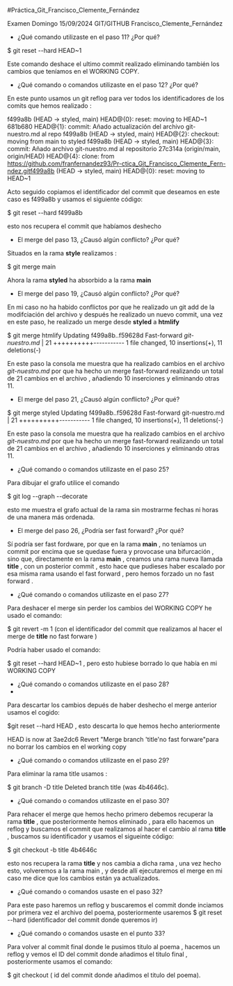 #Práctica_Git_Francisco_Clemente_Fernández

Examen Domingo 15/09/2024 GIT/GITHUB Francisco_Clemente_Fernández

- ¿Qué comando utilizaste en el paso 11? ¿Por qué?
 
$ git reset --hard HEAD~1 

Este comando deshace el ultimo commit realizado eliminando también los cambios que teníamos en el WORKING COPY.

- ¿Qué comando o comandos utilizaste en el paso 12? ¿Por qué?
  
En este punto usamos un  git reflog
para ver todos los identificadores de los comits que hemos realizado :

f499a8b (HEAD -> styled, main) HEAD@{0}: reset: moving to HEAD~1
681b680 HEAD@{1}: commit: Añado actualización del archivo git-nuestro.md al repo
f499a8b (HEAD -> styled, main) HEAD@{2}: checkout: moving from main to styled
f499a8b (HEAD -> styled, main) HEAD@{3}: commit: Añado archivo git-nuestro.md al repositorio
27c314a (origin/main, origin/HEAD) HEAD@{4}: clone: from https://github.com/franfernandez93/Pr-ctica_Git_Francisco_Clemente_Fern-ndez.gitf499a8b (HEAD -> styled, main) HEAD@{0}: reset: moving to HEAD~1

Acto seguido copiamos el identificador del commit que deseamos en este caso es  f499a8b y usamos el siguiente código:

$ git reset --hard f499a8b

esto nos recupera el commit que habíamos deshecho

- El merge del paso 13, ¿Causó algún conflicto? ¿Por qué?
  
Situados en la rama **style** realizamos :

$ git merge main

Ahora la rama **styled** ha absorbido a la rama **main** 
 

- El merge del paso 19, ¿Causó algún conflicto? ¿Por qué?

En mi caso no ha habido conflictos por que he realizado un git add de la modifciación del archivo y después he realizado un nuevo commit, una vez en este paso, he realizado un merge desde **styled** a **htmlify**

$ git merge htmlify
Updating f499a8b..f59628d
Fast-forward
*git-nuestro.md* | 21 ++++++++++-----------
 1 file changed, 10 insertions(+), 11 deletions(-)

En este paso la consola me muestra que ha realizado cambios en el archivo *git-nuestro.md* por que ha hecho un merge fast-forward realizando un total de 21 cambios en el archivo , añadiendo 10 inserciones y eliminando otras 11.


- El merge del paso 21, ¿Causó algún conflicto? ¿Por qué?
  
$ git merge styled
Updating f499a8b..f59628d
Fast-forward
git-nuestro.md | 21 ++++++++++-----------
1 file changed, 10 insertions(+), 11 deletions(-)

En este paso la consola me muestra que ha realizado cambios en el archivo *git-nuestro.md* por que ha hecho un merge fast-forward realizando un total de 21 cambios en el archivo , añadiendo 10 inserciones y eliminando otras 11.

- ¿Qué comando o comandos utilizaste en el paso 25?

Para dibujar el grafo utilice el comando

$ git log --graph --decorate 

esto me muestra el grafo actual de la rama sin mostrarme fechas ni horas de una manera más ordenada. 
 
- El merge del paso 26, ¿Podría ser fast forward? ¿Por qué?

Sí podría ser fast fordware, por que en la rama **main** , no teníamos un commit por encima que se quedase fuera y provocase una bifurcación , sino que, directamente en la rama **main** , creamos una rama nueva llamada **title** , con un posterior commit , esto hace que pudieses haber escalado por esa misma rama usando el fast forward , pero hemos forzado un no fast forward .
 
- ¿Qué comando o comandos utilizaste en el paso 27?

Para deshacer el merge sin perder los cambios del WORKING COPY he usado el comando:

$ git revert -m 1 (con el identificador del commit que realizamos al hacer el merge de **title** no fast forware ) 

Podría haber usado el comando: 

$ git reset --hard HEAD~1 , pero esto hubiese borrado lo que había en mi WORKING COPY

- ¿Qué comando o comandos utilizaste en el paso 28?
- 
Para descartar los cambios depués de haber  deshecho el merge anterior usamos el cogido:

$git reset --hard HEAD , esto descarta lo que hemos hecho anteriormente 

HEAD is now at 3ae2dc6 Revert "Merge branch 'title'no fast forware"para no borrar los cambios en el working copy

- ¿Qué comando o comandos utilizaste en el paso 29?
  
Para eliminar la rama title usamos :

$ git branch -D title
Deleted branch title (was 4b4646c).

- ¿Qué comando o comandos utilizaste en el paso 30?
 
Para rehacer el merge que hemos hecho primero debemos recuperar la rama **title** , que posteriormente hemos eliminado , para ello hacemos un reflog y buscamos el commit que realizamos al hacer el cambio al rama **title** , buscamos su identificador y usamos el sigueinte código:

$ git checkout -b title 4b4646c 

esto nos recupera  la rama **title** y nos cambia a dicha rama , una vez hecho esto, volveremos a la  rama main , y desde allí ejecutaremos el merge 
en mi caso me dice que los cambios están ya actualizados.
  
- ¿Qué comando o comandos usaste en el paso 32?
  
Para este paso haremos un reflog y buscaremos el commit donde inciamos por primera vez el archivo del poema, posteriormente usaremos 
$ git reset --hard (identificador del commit donde queremos ir)
  
- ¿Qué comando o comandos usaste en el punto 33?
  
Para volver al commit final donde le pusimos titulo al poema , hacemos un reflog y vemos el ID del commit donde añadimos el titulo final , posteriormente  usamos el comando:

$ git checkout ( id del commit donde añadimos el titulo del poema).




